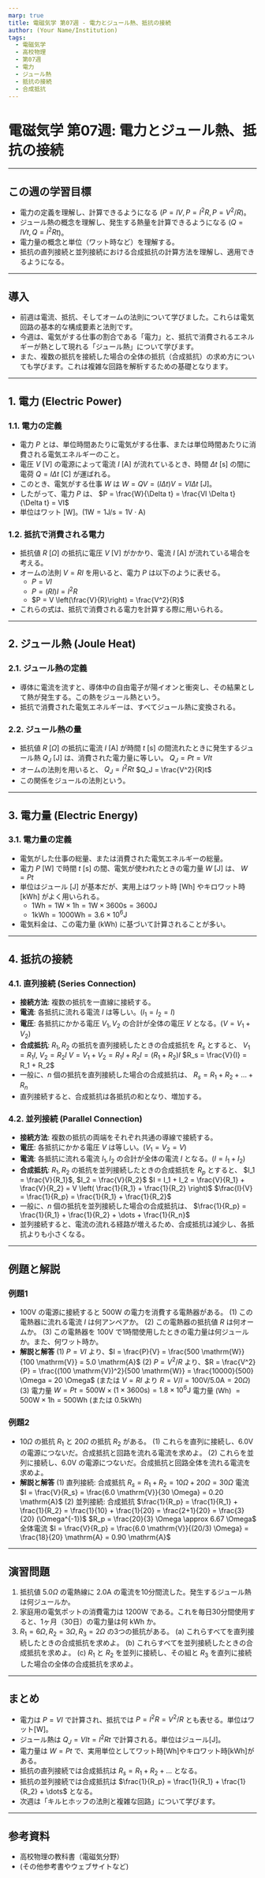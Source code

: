 ```yaml
---
marp: true
title: 電磁気学 第07週 - 電力とジュール熱、抵抗の接続
author: (Your Name/Institution)
tags:
  - 電磁気学
  - 高校物理
  - 第07週
  - 電力
  - ジュール熱
  - 抵抗の接続
  - 合成抵抗
---
```


# 電磁気学 第07週: 電力とジュール熱、抵抗の接続

---

## この週の学習目標
- 電力の定義を理解し、計算できるようになる ($P=IV, P=I^2R, P=V^2/R$)。
- ジュール熱の概念を理解し、発生する熱量を計算できるようになる ($Q=IVt, Q=I^2Rt$)。
- 電力量の概念と単位（ワット時など）を理解する。
- 抵抗の直列接続と並列接続における合成抵抗の計算方法を理解し、適用できるようになる。

---

## 導入
- 前週は電流、抵抗、そしてオームの法則について学びました。これらは電気回路の基本的な構成要素と法則です。
- 今週は、電気がする仕事の割合である「電力」と、抵抗で消費されるエネルギーが熱として現れる「ジュール熱」について学びます。
- また、複数の抵抗を接続した場合の全体の抵抗（合成抵抗）の求め方についても学びます。これは複雑な回路を解析するための基礎となります。

---

## 1. 電力 (Electric Power)
### 1.1. 電力の定義
- 電力 $P$ とは、単位時間あたりに電気がする仕事、または単位時間あたりに消費される電気エネルギーのこと。
- 電圧 $V$ [V] の電源によって電流 $I$ [A] が流れているとき、時間 $\Delta t$ [s] の間に電荷 $Q = I \Delta t$ [C] が運ばれる。
- このとき、電気がする仕事 $W$ は $W = QV = (I \Delta t)V = VI \Delta t$ [J]。
- したがって、電力 $P$ は、
  $P = \frac{W}{\Delta t} = \frac{VI \Delta t}{\Delta t} = VI$
- 単位はワット [W]。($1 \mathrm{W} = 1 \mathrm{J/s} = 1 \mathrm{V \cdot A}$)

### 1.2. 抵抗で消費される電力
- 抵抗値 $R$ [$\Omega$] の抵抗に電圧 $V$ [V] がかかり、電流 $I$ [A] が流れている場合を考える。
- オームの法則 $V=RI$ を用いると、電力 $P$ は以下のように表せる。
  - $P = VI$
  - $P = (RI)I = I^2R$
  - $P = V \left(\frac{V}{R}\right) = \frac{V^2}{R}$
- これらの式は、抵抗で消費される電力を計算する際に用いられる。

---

## 2. ジュール熱 (Joule Heat)
### 2.1. ジュール熱の定義
- 導体に電流を流すと、導体中の自由電子が陽イオンと衝突し、その結果として熱が発生する。この熱をジュール熱という。
- 抵抗で消費された電気エネルギーは、すべてジュール熱に変換される。

### 2.2. ジュール熱の量
- 抵抗値 $R$ [$\Omega$] の抵抗に電流 $I$ [A] が時間 $t$ [s] の間流れたときに発生するジュール熱 $Q_J$ [J] は、消費された電力量に等しい。
  $Q_J = Pt = VIt$
- オームの法則を用いると、
  $Q_J = I^2Rt$
  $Q_J = \frac{V^2}{R}t$
- この関係をジュールの法則という。

---

## 3. 電力量 (Electric Energy)
### 3.1. 電力量の定義
- 電気がした仕事の総量、または消費された電気エネルギーの総量。
- 電力 $P$ [W] で時間 $t$ [s] の間、電気が使われたときの電力量 $W$ [J] は、
  $W = Pt$
- 単位はジュール [J] が基本だが、実用上はワット時 [Wh] やキロワット時 [kWh] がよく用いられる。
  - $1 \mathrm{Wh} = 1 \mathrm{W} \times 1 \mathrm{h} = 1 \mathrm{W} \times 3600 \mathrm{s} = 3600 \mathrm{J}$
  - $1 \mathrm{kWh} = 1000 \mathrm{Wh} = 3.6 \times 10^6 \mathrm{J}$
- 電気料金は、この電力量 (kWh) に基づいて計算されることが多い。

---

## 4. 抵抗の接続
### 4.1. 直列接続 (Series Connection)
- **接続方法**: 複数の抵抗を一直線に接続する。
- **電流**: 各抵抗に流れる電流 $I$ は等しい。($I_1 = I_2 = I$)
- **電圧**: 各抵抗にかかる電圧 $V_1, V_2$ の合計が全体の電圧 $V$ となる。($V = V_1 + V_2$)
- **合成抵抗**: $R_1, R_2$ の抵抗を直列接続したときの合成抵抗を $R_s$ とすると、
  $V_1 = R_1 I$, $V_2 = R_2 I$
  $V = V_1 + V_2 = R_1 I + R_2 I = (R_1 + R_2)I$
  $R_s = \frac{V}{I} = R_1 + R_2$
- 一般に、$n$ 個の抵抗を直列接続した場合の合成抵抗は、
  $R_s = R_1 + R_2 + \dots + R_n$
- 直列接続すると、合成抵抗は各抵抗の和となり、増加する。

### 4.2. 並列接続 (Parallel Connection)
- **接続方法**: 複数の抵抗の両端をそれぞれ共通の導線で接続する。
- **電圧**: 各抵抗にかかる電圧 $V$ は等しい。($V_1 = V_2 = V$)
- **電流**: 各抵抗に流れる電流 $I_1, I_2$ の合計が全体の電流 $I$ となる。($I = I_1 + I_2$)
- **合成抵抗**: $R_1, R_2$ の抵抗を並列接続したときの合成抵抗を $R_p$ とすると、
  $I_1 = \frac{V}{R_1}$, $I_2 = \frac{V}{R_2}$
  $I = I_1 + I_2 = \frac{V}{R_1} + \frac{V}{R_2} = V \left( \frac{1}{R_1} + \frac{1}{R_2} \right)$
  $\frac{I}{V} = \frac{1}{R_p} = \frac{1}{R_1} + \frac{1}{R_2}$
- 一般に、$n$ 個の抵抗を並列接続した場合の合成抵抗は、
  $\frac{1}{R_p} = \frac{1}{R_1} + \frac{1}{R_2} + \dots + \frac{1}{R_n}$
- 並列接続すると、電流の流れる経路が増えるため、合成抵抗は減少し、各抵抗よりも小さくなる。

---

## 例題と解説
### 例題1
- $100 \mathrm{V}$ の電源に接続すると $500 \mathrm{W}$ の電力を消費する電熱器がある。
  (1) この電熱器に流れる電流 $I$ は何アンペアか。
  (2) この電熱器の抵抗値 $R$ は何オームか。
  (3) この電熱器を $100 \mathrm{V}$ で1時間使用したときの電力量は何ジュールか。また、何ワット時か。
- **解説と解答**
  (1) $P = VI$ より、$I = \frac{P}{V} = \frac{500 \mathrm{W}}{100 \mathrm{V}} = 5.0 \mathrm{A}$
  (2) $P = V^2/R$ より、$R = \frac{V^2}{P} = \frac{(100 \mathrm{V})^2}{500 \mathrm{W}} = \frac{10000}{500} \Omega = 20 \Omega$
      (または $V=RI$ より $R = V/I = 100\mathrm{V} / 5.0\mathrm{A} = 20 \Omega$)
  (3) 電力量 $W = Pt = 500 \mathrm{W} \times (1 \times 3600 \mathrm{s}) = 1.8 \times 10^6 \mathrm{J}$
      電力量 (Wh) $= 500 \mathrm{W} \times 1 \mathrm{h} = 500 \mathrm{Wh}$ (または $0.5 \mathrm{kWh}$)

### 例題2
- $10 \Omega$ の抵抗 $R_1$ と $20 \Omega$ の抵抗 $R_2$ がある。
  (1) これらを直列に接続し、$6.0 \mathrm{V}$ の電源につないだ。合成抵抗と回路を流れる電流を求めよ。
  (2) これらを並列に接続し、$6.0 \mathrm{V}$ の電源につないだ。合成抵抗と回路全体を流れる電流を求めよ。
- **解説と解答**
  (1) 直列接続:
      合成抵抗 $R_s = R_1 + R_2 = 10 \Omega + 20 \Omega = 30 \Omega$
      電流 $I = \frac{V}{R_s} = \frac{6.0 \mathrm{V}}{30 \Omega} = 0.20 \mathrm{A}$
  (2) 並列接続:
      合成抵抗 $\frac{1}{R_p} = \frac{1}{R_1} + \frac{1}{R_2} = \frac{1}{10} + \frac{1}{20} = \frac{2+1}{20} = \frac{3}{20} (\Omega^{-1})$
      $R_p = \frac{20}{3} \Omega \approx 6.67 \Omega$
      全体電流 $I = \frac{V}{R_p} = \frac{6.0 \mathrm{V}}{(20/3) \Omega} = \frac{18}{20} \mathrm{A} = 0.90 \mathrm{A}$

---

## 演習問題
1. 抵抗値 $5.0 \Omega$ の電熱線に $2.0 \mathrm{A}$ の電流を10分間流した。発生するジュール熱は何ジュールか。
2. 家庭用の電気ポットの消費電力は $1200 \mathrm{W}$ である。これを毎日30分間使用すると、1ヶ月（30日）の電力量は何 kWh か。
3. $R_1 = 6 \Omega, R_2 = 3 \Omega, R_3 = 2 \Omega$ の3つの抵抗がある。
   (a) これらすべてを直列接続したときの合成抵抗を求めよ。
   (b) これらすべてを並列接続したときの合成抵抗を求めよ。
   (c) $R_1$ と $R_2$ を並列に接続し、その組と $R_3$ を直列に接続した場合の全体の合成抵抗を求めよ。

---

## まとめ
- 電力は $P=VI$ で計算され、抵抗では $P=I^2R = V^2/R$ とも表せる。単位はワット[W]。
- ジュール熱は $Q_J = VIt = I^2Rt$ で計算される。単位はジュール[J]。
- 電力量は $W=Pt$ で、実用単位としてワット時[Wh]やキロワット時[kWh]がある。
- 抵抗の直列接続では合成抵抗は $R_s = R_1 + R_2 + \dots$ となる。
- 抵抗の並列接続では合成抵抗は $\frac{1}{R_p} = \frac{1}{R_1} + \frac{1}{R_2} + \dots$ となる。
- 次週は「キルヒホッフの法則と複雑な回路」について学びます。

---

## 参考資料
- 高校物理の教科書（電磁気分野）
- (その他参考書やウェブサイトなど)
